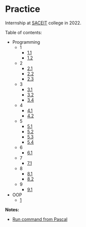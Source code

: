 # Practice

Internship at [SACEIT](https://saceit.org.ua/) college in 2022.

Table of contents:

- Programming
  - 1
    - [1.1](programming/1.1/main.cpp)
    - [1.2](programming/1.2/main.cpp)
  - 2
    - [2.1](programming/2.1/main.cpp)
    - [2.2](programming/2.2/main.cpp)
    - [2.3](programming/2.3/main.cpp)
  - 3
    - [3.1](programming/3.1/main.cpp)
    - [3.2](programming/3.2/main.cpp)
    - [3.4](programming/3.4/main.cpp)
  - 4
    - [4.1](programming/3.4/main.cpp)
    - [4.2](programming/4.2/main.cpp)
  - 5
    - [5.1](programming/5.1/main.cpp)
    - [5.2](programming/5.2/main.cpp)
    - [5.3](programming/5.3/main.cpp)
    - [5.4](programming/5.3/main.cpp)
  - 6
    - [6.1](programming/6.1/main.cpp)
  - 7
    - [7.1](programming/7.1/main.cpp)
  - 8
    - [8.1](programming/8.1/main.cpp)
    - [8.2](programming/8.2/main.cpp)
  - 9
    - [9.1](programming/9.1/main.cpp)
- OOP
  - [1](oop/1/main.cpp)

**Notes:**

- [Run command from Pascal](https://wiki.freepascal.org/Console_Mode_Pascal)
